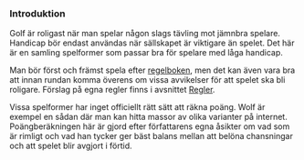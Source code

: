 
### Introduktion

Golf är roligast när man spelar någon slags tävling mot jämnbra spelare.
Handicap bör endast användas när sällskapet är viktigare än spelet. 
Det här är en samling spelformer som passar bra för spelare med låga handicap.

Man bör först och främst spela efter [regelboken](https://www.randa.org/sv-SE/rog/the-rules-of-golf), 
men det kan även vara bra att innan rundan komma överens om vissa avvikelser för att spelet ska bli
roligare. Förslag på egna regler finns i avsnittet [Regler](#regler).

Vissa spelformer har inget officiellt rätt sätt att räkna poäng. Wolf är exempel en sådan där man kan hitta 
massor av olika varianter på internet. Poängberäkningen här är gjord efter författarens egna åsikter om vad som är
rimligt och vad han tycker ger bäst balans mellan att belöna chansningar och att spelet blir avgjort i förtid.
